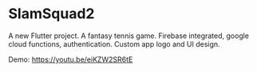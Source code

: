 # SlamSquad2

A new Flutter project. A fantasy tennis game. Firebase integrated, google cloud functions, authentication. Custom app logo and UI design.

Demo: https://youtu.be/eiKZW2SR6tE

